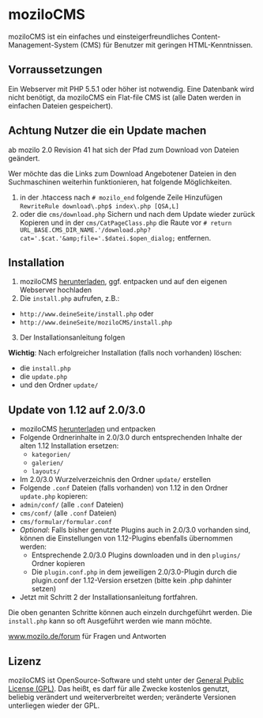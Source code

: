 # moziloCMS

moziloCMS ist ein einfaches und einsteigerfreundliches Content-Management-System (CMS) für Benutzer mit geringen HTML-Kenntnissen.

## Vorraussetzungen
Ein Webserver mit PHP 5.5.1 oder höher ist notwendig. Eine Datenbank wird nicht benötigt, da moziloCMS ein Flat-file CMS ist (alle Daten werden in einfachen Dateien gespeichert).

## Achtung Nutzer die ein Update machen
ab mozilo 2.0 Revision 41 hat sich der Pfad zum Download von Dateien geändert.

Wer möchte das die Links zum Download Angebotener Dateien in den Suchmaschinen weiterhin funktionieren, hat folgende Möglichkeiten.

1. in der .htaccess nach `# mozilo_end` folgende Zeile Hinzufügen `RewriteRule download\.php$ index\.php [QSA,L]`
2. oder die `cms/download.php` Sichern und nach dem Update wieder zurück Kopieren und in der `cms/CatPageClass.php` die Raute vor `# return URL_BASE.CMS_DIR_NAME.'/download.php?cat='.$cat.'&amp;file='.$datei.$open_dialog;` entfernen.

## Installation
1. moziloCMS [herunterladen](https://github.com/mozilo/mozilo3.0/archive/master.zip), ggf. entpacken und auf den eigenen Webserver hochladen
2. Die `install.php` aufrufen, z.B.:
  * `http://www.deineSeite/install.php` oder
  * `http://www.deineSeite/moziloCMS/install.php`
3. Der Installationsanleitung folgen

**Wichtig**: Nach erfolgreicher Installation (falls noch vorhanden) löschen:
* die `install.php`
* die `update.php`
* und den Ordner `update/`

## Update von 1.12 auf 2.0/3.0
* moziloCMS [herunterladen](https://github.com/mozilo/mozilo2.0/archive/master.zip) und entpacken
* Folgende Ordnerinhalte in 2.0/3.0 durch entsprechenden Inhalte der alten 1.12 Installation ersetzen:
  * `kategorien/`
  * `galerien/`
  * `layouts/`
* Im 2.0/3.0 Wurzelverzeichnis den Ordner `update/` erstellen
* Folgende `.conf` Dateien (falls vorhanden) von 1.12 in den Ordner `update.php` kopieren:
* `admin/conf/` (alle `.conf` Dateien)
* `cms/conf/` (alle `.conf` Dateien)
* `cms/formular/formular.conf`
* *Optional*: Falls bisher genutzte Plugins auch in 2.0/3.0 vorhanden sind, können die Einstellungen von 1.12-Plugins ebenfalls übernommen werden:
  * Entsprechende 2.0/3.0 Plugins downloaden und in den `plugins/` Ordner kopieren
  * Die `plugin.conf.php` in dem jeweiligen 2.0/3.0-Plugin durch die plugin.conf der 1.12-Version ersetzen (bitte kein .php dahinter setzen)
* Jetzt mit Schritt 2 der Installationsanleitung fortfahren.

Die oben genanten Schritte können auch einzeln durchgeführt werden. Die `install.php` kann so oft Ausgeführt werden wie mann möchte.

www.mozilo.de/forum für Fragen und Antworten

## Lizenz
moziloCMS ist OpenSource-Software und steht unter der [General Public License (GPL)](http://www.fsf.org/licensing/licenses/gpl.txt). Das heißt, es darf für alle Zwecke kostenlos genutzt, beliebig verändert und weiterverbreitet werden; veränderte Versionen unterliegen wieder der GPL.

